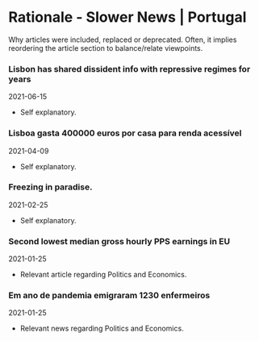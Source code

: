 # Rationale - Slower News | Portugal

Why articles were included, replaced or deprecated. Often, it implies reordering the article section to balance/relate viewpoints.

### Lisbon has shared dissident info with repressive regimes for years

2021-06-15

- Self explanatory.

### Lisboa gasta 400000 euros por casa para renda acessível

2021-04-09

- Self explanatory.

### Freezing in paradise.

2021-02-25

- Self explanatory.

### Second lowest median gross hourly PPS earnings in EU

2021-01-25

- Relevant article regarding Politics and Economics.

### Em ano de pandemia emigraram 1230 enfermeiros

2021-01-25

- Relevant news regarding Politics and Economics.